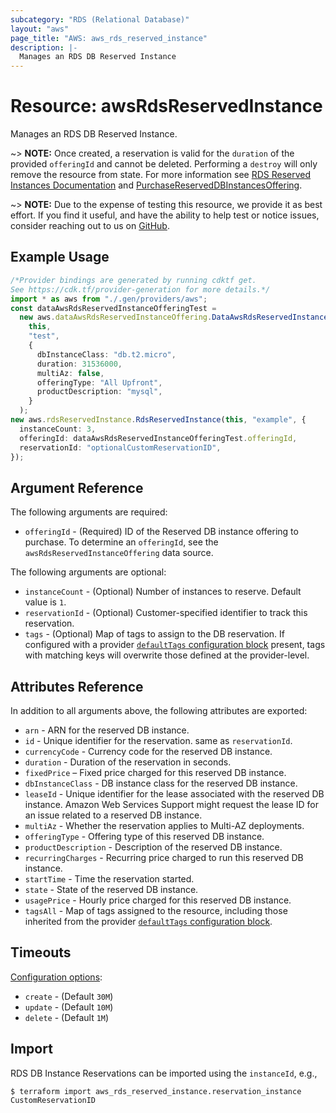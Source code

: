 ```yaml
---
subcategory: "RDS (Relational Database)"
layout: "aws"
page_title: "AWS: aws_rds_reserved_instance"
description: |-
  Manages an RDS DB Reserved Instance
---
```


# Resource: awsRdsReservedInstance

Manages an RDS DB Reserved Instance.

\~> **NOTE:** Once created, a reservation is valid for the `duration` of the provided `offeringId` and cannot be deleted. Performing a `destroy` will only remove the resource from state. For more information see [RDS Reserved Instances Documentation](https://aws.amazon.com/rds/reserved-instances/) and [PurchaseReservedDBInstancesOffering](https://docs.aws.amazon.com/AmazonRDS/latest/APIReference/API_PurchaseReservedDBInstancesOffering.html).

\~> **NOTE:** Due to the expense of testing this resource, we provide it as best effort. If you find it useful, and have the ability to help test or notice issues, consider reaching out to us on [GitHub](https://github.com/hashicorp/terraform-provider-aws).

## Example Usage

```typescript
/*Provider bindings are generated by running cdktf get.
See https://cdk.tf/provider-generation for more details.*/
import * as aws from "./.gen/providers/aws";
const dataAwsRdsReservedInstanceOfferingTest =
  new aws.dataAwsRdsReservedInstanceOffering.DataAwsRdsReservedInstanceOffering(
    this,
    "test",
    {
      dbInstanceClass: "db.t2.micro",
      duration: 31536000,
      multiAz: false,
      offeringType: "All Upfront",
      productDescription: "mysql",
    }
  );
new aws.rdsReservedInstance.RdsReservedInstance(this, "example", {
  instanceCount: 3,
  offeringId: dataAwsRdsReservedInstanceOfferingTest.offeringId,
  reservationId: "optionalCustomReservationID",
});

```

## Argument Reference

The following arguments are required:

* `offeringId` - (Required) ID of the Reserved DB instance offering to purchase. To determine an `offeringId`, see the `awsRdsReservedInstanceOffering` data source.

The following arguments are optional:

* `instanceCount` - (Optional) Number of instances to reserve. Default value is `1`.
* `reservationId` - (Optional) Customer-specified identifier to track this reservation.
* `tags` - (Optional) Map of tags to assign to the DB reservation. If configured with a provider [`defaultTags` configuration block](/docs/providers/aws/index.html#default_tags-configuration-block) present, tags with matching keys will overwrite those defined at the provider-level.

## Attributes Reference

In addition to all arguments above, the following attributes are exported:

* `arn` - ARN for the reserved DB instance.
* `id` - Unique identifier for the reservation. same as `reservationId`.
* `currencyCode` - Currency code for the reserved DB instance.
* `duration` - Duration of the reservation in seconds.
* `fixedPrice` – Fixed price charged for this reserved DB instance.
* `dbInstanceClass` - DB instance class for the reserved DB instance.
* `leaseId` - Unique identifier for the lease associated with the reserved DB instance. Amazon Web Services Support might request the lease ID for an issue related to a reserved DB instance.
* `multiAz` - Whether the reservation applies to Multi-AZ deployments.
* `offeringType` - Offering type of this reserved DB instance.
* `productDescription` - Description of the reserved DB instance.
* `recurringCharges` - Recurring price charged to run this reserved DB instance.
* `startTime` - Time the reservation started.
* `state` - State of the reserved DB instance.
* `usagePrice` - Hourly price charged for this reserved DB instance.
* `tagsAll` - Map of tags assigned to the resource, including those inherited from the provider [`defaultTags` configuration block](https://registry.terraform.io/providers/hashicorp/aws/latest/docs#default_tags-configuration-block).

## Timeouts

[Configuration options](https://developer.hashicorp.com/terraform/language/resources/syntax#operation-timeouts):

* `create` - (Default `30M`)
* `update` - (Default `10M`)
* `delete` - (Default `1M`)

## Import

RDS DB Instance Reservations can be imported using the `instanceId`, e.g.,

```console
$ terraform import aws_rds_reserved_instance.reservation_instance CustomReservationID
```
